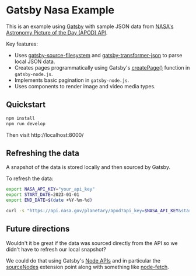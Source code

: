 # Gatsby Nasa Example

This is an example using [Gatsby](https://www.gatsbyjs.com/) with sample JSON data from [NASA's Astronomy Picture of the Day (APOD) API](https://api.nasa.gov/).

Key features:
- Uses [gatsby-source-filesystem](https://www.gatsbyjs.com/plugins/gatsby-source-filesystem/) and [gatsby-transformer-json](https://www.gatsbyjs.com/plugins/gatsby-transformer-json/) to parse local JSON data.
- Creates pages programmatically using Gatsby's [createPage()](https://www.gatsbyjs.com/docs/reference/config-files/actions/#createPage) function in `gatsby-node.js`.
- Implements basic pagination in `gatsby-node.js`.
- Uses components to render image and video media types.


## Quickstart

```sh
npm install
npm run develop
```

Then visit http://localhost:8000/

## Refreshing the data

A snapshot of the data is stored locally and then sourced by Gatsby.

To refresh the data:

```sh
export NASA_API_KEY="your_api_key"
export START_DATE=2023-01-01
export END_DATE=$(date +%Y-%m-%d)

curl -s "https://api.nasa.gov/planetary/apod?api_key=$NASA_API_KEY&start_date=$START_DATE&end_date=$END_DATE" | python3 -m json.tool >data/nasa.json
```

## Future directions

Wouldn't it be great if the data was sourced directly from the API so we didn't have to refresh our local snapshot?

We could do that using Gatsby's [Node APIs](https://www.gatsbyjs.com/docs/reference/config-files/gatsby-node/) and in particular the [sourceNodes](https://www.gatsbyjs.com/docs/reference/config-files/gatsby-node/#sourceNodes) extension point along with something like [node-fetch](https://www.npmjs.com/package/node-fetch).